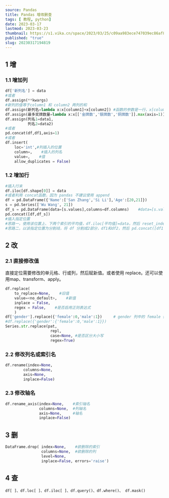 ```yaml
---
source: Pandas
title: Pandas 增改删查
tags: [ 教程, python]
date: 2023-03-17
lastmod: 2023-03-23 
thumbnail: https://s1.vika.cn/space/2023/03/25/c09aa983ece747039ec86af84373b3c5?attname=technology-1283624__340.jpg 
published: "true"
slug: 20230317194819
---
```



## 1 增  
### 1.1 增加列

```python
df['新列名'] = data
#或者
df.assign(**kwargs)
#新列的值等于column1 和 column2 两列的和
df.assign(新列名=lambda x:x[column1]+x[column2]) #函数的参数是一行，x[column1]表示该行、列名为 column1 的值，
df.assign(最多奖牌数量=lambda x:x[['金牌数','银牌数','铜牌数']].max(axis=1))
df.assign(列名1=data1,
          列名2=data2)
#或者
pd.concat(df,df1,axis=1)
#或者
df.insert(
    loc='int',#列插入的位置
    column=,    #插入的列名
    value=,    #值
    allow_duplicates = False)
```
  
### 1.2 增加行  

```python
#插入行末
df.iloc[df.shape[0]] = data
#或者利用 concat函数，因为 pandas 不建议使用 append
df = pd.DataFrame({'Name':['San Zhang','Si Li'],'Age':[20,21]})
s = pd.Series(['Wu Wang', 21])
df_s = pd.DataFrame(data=[s.values],columns=df.columns)    #data=[s.values]，表示这是一行数据，如果去掉 []，表示这是一列数据
pd.concat([df,df_s])
#插入指定位置
#思路一，使用该位置上、下两个索引的平均值，df.iloc[平均值]=data，然后 reset_index(drop=True)
#思路二，以该指定位置为分割线，将 df 分割成2部分，df1和df2，然后 pd.concat([df1,data,df2],ignore_index=True)
```

## 2 改 

### 2.1 直接修改值  

直接定位需要修改的单元格、行或列，然后赋新值。或者使用 replace。还可以使用map、transform、apply。  

```python
df.replace(
    to_replace=None,    #旧值
    value=<no_default>,    #新值
    inplace = False,
    regex = False,    #是否启用正则表达式
    )
df['gender'].replace({'female':0,'male':1})     # gender 列中的 female 修改为 0，male 修改为1
#df.replace({'gender':{'female':0,'male':1}})
Series.str.replace(pat,
                    repl,
                    case=None, #是否区分大小写
                    regex=True)
```  

### 2.2 修改列名或索引名  

```python
df.rename(index=None,
        columns=None,
        axis=None,
        inplace=False)
```  

### 2.3 修改轴名  

```python
df.rename_axis(index=None,    #索引轴名
               columns=None,  #列轴名
               axis=None,     #轴名
               inplace=False)
```  

## 3 删  

```python
DataFrame.drop( index=None,    #欲删除的索引
                columns=None,  #欲删除的列
                level=None,
                inplace=False, errors='raise')
```  

## 4 查  

`df[ ]、df.loc[ ]、df.iloc[ ]、df.query()、df.where()、 df.mask()`